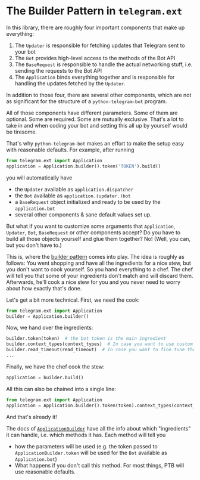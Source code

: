 # The Builder Pattern in `telegram.ext`

In this library, there are roughly four important components that make up everything:

1. The `Updater` is responsible for fetching updates that Telegram sent to your bot
2. The `Bot` provides high-level access to the methods of the Bot API
3. The `BaseRequest` is responsible to handle the actual networking stuff, i.e. sending the requests to the Bot API
4. The `Application` binds everything together and is responsible for handling the updates fetched by the `Updater`.

In addition to those four, there are several other components, which are not as significant for the structure of a `python-telegram-bot` program.

All of those components have different parameters. Some of them are optional. Some are required. Some are mutually exclusive.
That's a lot to take in and when coding your bot and setting this all up by yourself would be tiresome.

That's why `python-telegram-bot` makes an effort to make the setup easy with reasonable defaults.
For example, after running

```python
from telegram.ext import Application
application = Application.builder().token('TOKEN').build()
```

you will automatically have

* the `Updater` available as `application.dispatcher`
* the `Bot` available as `application.(updater.)bot`
* a `BaseRequest` object initialized and ready to be used by the `application.bot`
* several other components & sane default values set up. 

But what if you want to customize some arguments that `Application`, `Updater`, `Bot`, `BaseRequest` or other components accept? Do you have to build all those objects yourself and glue them together? No! (Well, you can, but you don't have to.)

This is, where the [builder pattern](https://en.wikipedia.org/wiki/Builder_pattern) comes into play. The idea is roughly as follows: You went shopping and have all the ingredients for a nice stew, but you don't want to cook yourself. So you hand everything to a chef. The chef will tell you that some of your ingredients don't match and will discard them. Afterwards, he'll cook a nice stew for you and you never need to worry about how exactly that's done.

Let's get a bit more technical. First, we need the cook:

```python
from telegram.ext import Application
builder = Application.builder()
```

Now, we hand over the ingredients:

```python
builder.token(token)  # the bot token is the main ingredient
builder.context_types(context_types)  # In case you want to use custom context types for your `Application`
builder.read_timeout(read_timeout)  # In case you want to fine tune the networking backend
...
```

Finally, we have the chef cook the stew:

```python
application = builder.build()
```

All this can also be chained into a single line:

```python
from telegram.ext import Application
application = Application.builder().token(token).context_types(context_types).read_timeout(read_timeout).build()
```

And that's already it!

The docs of [`ApplicationBuilder`](https://python-telegram-bot.readthedocs.io/telegram.ext.applicationbuilder.html) have all the info about which "ingredients" it can handle, i.e. which methods it has. Each method will tell you

* how the parameters will be used (e.g. the token passed to `ApplicationBuilder.token` will be used for the `Bot` available as `Application.bot`)
* What happens if you don't call this method. For most things, PTB will use reasonable defaults.
